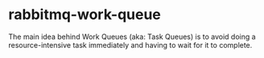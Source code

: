 # rabbitmq-work-queue
The main idea behind Work Queues (aka: Task Queues) is to avoid doing a resource-intensive task immediately and having to wait for it to complete.
